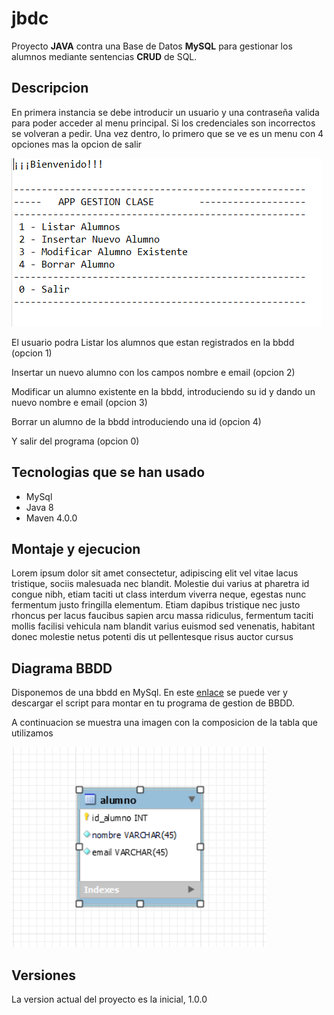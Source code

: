 # jbdc

Proyecto **JAVA** contra una Base de Datos **MySQL** para gestionar los alumnos mediante sentencias **CRUD** de SQL.


## Descripcion

En primera instancia se debe introducir un usuario y una contraseña valida para poder acceder al menu principal. Si los credenciales son incorrectos se volveran a pedir.
Una vez dentro, lo primero que se ve es un menu con 4 opciones mas la opcion de salir

![menu](screenshots/menu.PNG)

El usuario podra Listar los alumnos que estan registrados en la bbdd (opcion 1)

Insertar un nuevo alumno con los campos nombre e email (opcion 2)

Modificar un alumno existente en la bbdd, introduciendo su id y dando un nuevo nombre e email (opcion 3)

Borrar un alumno de la bbdd introduciendo una id (opcion 4)

Y salir del programa (opcion 0)


## Tecnologias que se han usado

- MySql
- Java 8
- Maven 4.0.0

## Montaje y ejecucion

Lorem ipsum dolor sit amet consectetur, adipiscing elit vel vitae lacus tristique, sociis malesuada nec blandit. Molestie dui varius at pharetra id congue nibh, etiam taciti ut class interdum viverra neque, egestas nunc fermentum justo fringilla elementum. Etiam dapibus tristique nec justo rhoncus per lacus faucibus sapien arcu massa ridiculus, fermentum taciti mollis facilisi vehicula nam blandit varius euismod sed venenatis, habitant donec molestie netus potenti dis ut pellentesque risus auctor cursus


## Diagrama BBDD

Disponemos de una bbdd en MySql. En este [enlace](https://github.com/elorrieta-errekamari-institutua/AppClase/blob/javier_ibon/clase.sql) se puede ver y descargar el script para montar en tu programa de gestion de BBDD.

A continuacion se muestra una imagen con la composicion de la tabla que utilizamos

![Estructura bbdd](screenshots/tablabbdd.PNG)



## Versiones

La version actual del proyecto es la inicial, 1.0.0


